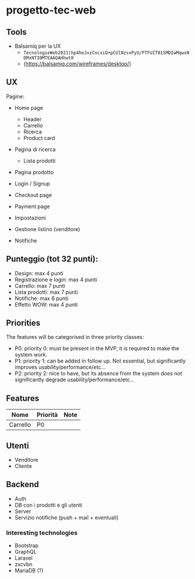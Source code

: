 # progetto-tec-web

## Tools

- Balsamiq per la UX
	- `TecnologieWeb2021|hp4heJxzCncxiQ+pCUlNzsvPyU/PTFUIT01SMDIwMqwxNDMxNTI0MTEAAQAHhwt0`
	- (https://balsamiq.com/wireframes/desktop/)


## UX

Pagine:
* Home page
	* Header
	* Carrello
	* Ricerca
	* Product card
* Pagina di ricerca
	* Lista prodotti
* Pagina prodotto
* Login / Signup
* Checkout page
* Payment page
* Impostazioni
* Gestione listino (venditore)

* Notifiche

## Punteggio (tot 32 punti):
* Design: max 4 punti
* Registrazione e login: max 4 punti
* Carrello: max 7 punti
* Lista prodotti: max 7 punti
* Notifiche: max 6 punti
* Effetto WOW: max 4 punti

## Priorities
The features will be categorised in three priority classes:
 * P0: priority 0: must be present in the MVP, it is required to make the system work.
 * P1: priority 1: can be added in follow up. Not essential, but significantly improves usability/performance/etc...
 * P2: priority 2: nice to have, but its absence from the system does not significantly degrade usability/performance/etc...

## Features
| Nome | Priorità | Note |
| --- | --- | --- |
| Carrello| P0 | |
## Utenti

* Venditore
* Cliente


## Backend

* Auth
* DB con i prodotti e gli utenti
* Server
* Servizio notifiche (push + mail + eventuali)

### Interesting technologies

* Bootstrap
* GraphQL
* Laravel
* zxcvbn
* MariaDB (?)
